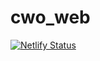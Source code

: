 # cwo_web
[![Netlify Status](https://api.netlify.com/api/v1/badges/70ede72e-6db9-4d8d-aaa6-2116011b3df4/deploy-status)](https://app.netlify.com/sites/orochi/deploys)
